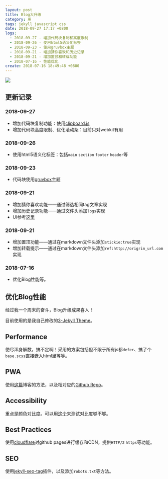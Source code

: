 ```yaml
---
layout: post
title: Blog大升级
category: 用
tags: jekyll javascript css
date: 2018-09-27 17:17 +0800
logs:
  - 2018-09-27 - 增加代码块复制和高度限制
  - 2018-09-26 - 使用html5语义化标签
  - 2018-09-23 - 使用gruvbox主题
  - 2018-09-21 - 增加猜你喜欢和历史记录
  - 2018-09-21 - 增加置顶和转载功能
  - 2018-07-16 - 性能优化
create: 2018-07-16 18:49:48 +0800
---
```


![](https://i.loli.net/2018/07/16/5b4c893d53fff.png)

## 更新记录

### 2018-09-27
- 增加代码块复制功能：使用[clipboard.js](https://clipboardjs.com/)
- 增加代码块高度限制、优化滚动条：目前只对webkit有用

### 2018-09-26
- 使用html5语义化标签：包括`main` `section` `footer` `header`等

### 2018-09-23
- 代码块使用[gruvbox](https://github.com/daveyarwood/gruvbox-pygments)主题

### 2018-09-21
- 增加猜你喜欢功能——通过筛选相同tag文章实现
- 增加历史记录功能——通过文件头添加`logs`实现
- UI参考[这里](https://blog.fooleap.org/jekyll-related-posts.html)

### 2018-09-21
- 增加置顶功能——通过在markdown文件头添加`stickie:true`实现
- 增加转载提示——通过在markdown文件头添加`ref:http://origrin_url.com`实现

### 2018-07-16
- 优化Blog性能等。

## 优化Blog性能
经过我一个周末的奋斗，Blog升级成果喜人！

目前使用的是我自己修改的[3-Jekyll Theme](https://github.com/zYeoman/3-Jekyll)。

## Performance
使尽浑身解数，搞不定啊！采用的方案包括但不限于所有js都`defer`、搞了个`base.scss`直接嵌入html里等等。

## PWA
使用[这篇](https://juejin.im/post/5adb48b3f265da0ba76f502a)博客的方法，以及相对应的[Github Repo](https://github.com/Yuliang-Lee/Yuliang-Lee.github.io)。

## Accessibility
重点是颜色对比度。可以用[这个](https://dequeuniversity.com/rules/axe/2.2/color-contrast)来测试对比度够不够。

## Best Practices
使用[cloudflare](https://cloudflare.com)对github pages进行缓存和CDN，提供`HTTP/2` `https`等功能。

## SEO
使用[jekyll-seo-tag](https://github.com/jekyll/jekyll-seo-tag)插件，以及添加`robots.txt`等方法。
